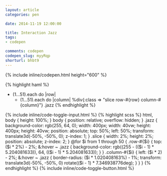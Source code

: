 ```yaml
---
layout: article
categories: pen

date: 2014-11-19 12:00:00

title: Interaction Jazz
tags:
- codepen

comments: codepen
codepen_slug: myyRqp
shorturl: bhbt9
---
```



{% include inline/codepen.html height="600" %}

{% highlight haml %}
- (1...51).each do |row|
    - (1...51).each do |column|
        %div{:class => "slice  row-#{row}  column-#{column}"}
.jazz
{% endhighlight %}

<div class="code-toggle">
{% include inline/code-toggle-input.html %}
{% highlight scss %}
html,
body {
    height: 100%;
}
body {
    position: relative;
    overflow: hidden;
}
.jazz {
    background-color: rgb(255, 64, 0);
    width:  400px;
    width:   40vw;
    height: 400px;
    height:  40vw;
    position: absolute;
    top:  50%;
    left: 50%;
    transform: translate3d(-50%, -50%, 0);
    z-index: 1;
}
.slice {
    width:  2%;
    height: 2%;
    position: absolute;
    z-index: 2;
}
@for $i from 1 through 50 {
    .row-#{$i} {
        top: ($i * 2%) - 2%;
        &:hover ~ .jazz {
            background-color: rgb((255 - (($i - 1) * 5.204081633)), 64, (($i - 1) * 5.204081633));
        }
    }
    .column-#{$i} {
        left: ($i * 2) - 2%;
        &:hover ~ .jazz {
            border-radius: ($i * 1.020408163%) - 1%;
            transform: translate3d(-50%, -50%, 0) rotate(($i - 1) * 7.346938776deg);
        }
    }
}
{% endhighlight %}
{% include inline/code-toggle-button.html %}
</div>
